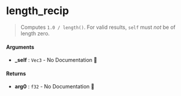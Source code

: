 # length\_recip

>  Computes `1.0 / length()`.
>  For valid results, `self` must _not_ be of length zero.

#### Arguments

- **\_self** : `Vec3` \- No Documentation 🚧

#### Returns

- **arg0** : `f32` \- No Documentation 🚧